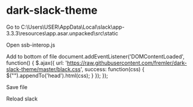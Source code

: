# dark-slack-theme

Go to C:\Users\USER\AppData\Local\slack\app-3.3.3\resources\app.asar.unpacked\src\static

Open ssb-interop.js

Add to bottom of file
document.addEventListener('DOMContentLoaded', function() {
 $.ajax({
   url: 'https://raw.githubusercontent.com/fremler/dark-slack-theme/master/black.css',
   success: function(css) {
     $("<style></style>").appendTo('head').html(css);
   }
 });
});

Save file

Reload slack
